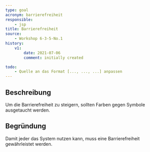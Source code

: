 ```yaml
---
type: goal
acronym: barrierefreiheit
responsible:
    - jsp
title: Barrierefreiheit
source:
    - Workshop 6-3-5-No.1
history:
    v1:
        date: 2021-07-06
        comment: initially created

todo:
    - Quelle an das Format [..., ..., ...] anpassen 
---
```


## Beschreibung

Um die Barrierefreiheit zu steigern, sollten Farben gegen Symbole ausgetaucht werden.

## Begründung

Damit jeder das System nutzen kann, muss eine Barrierefreiheit gewährleistet werden.
